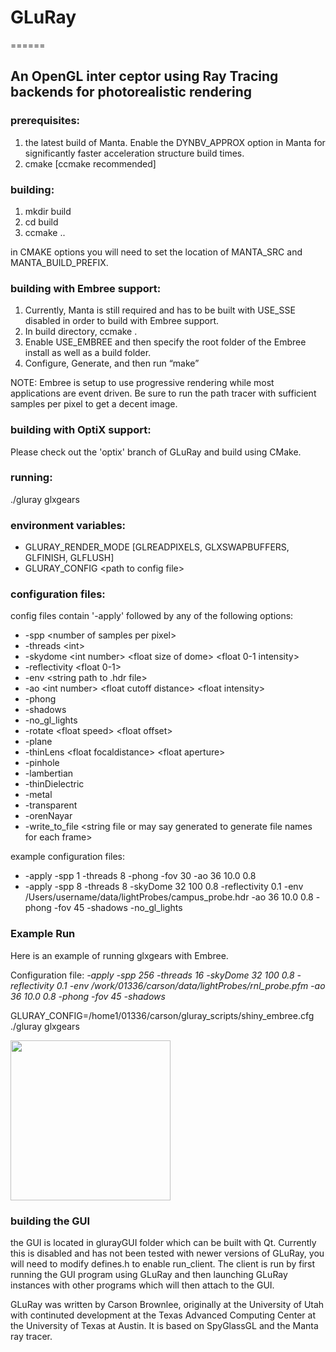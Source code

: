 <h1>GLuRay</h1>
======

<h2>An OpenGL inter ceptor using Ray Tracing backends for photorealistic rendering</h2>

<h3>prerequisites:</h3>
<p>
<ol>
<li>the latest build of Manta.  Enable the DYNBV_APPROX option in Manta for significantly faster acceleration structure build times.</li>
<li>cmake [ccmake recommended]</li>
</ol>

<h3>building:</h3>
<p>
<ol>
<li>mkdir build</li>
<li>cd build</li>
<li>ccmake ..</li>
</ol>
</p>
<p>in CMAKE options you will need to set the location of MANTA_SRC and MANTA_BUILD_PREFIX.</p>


<h3>building with Embree support:</h3>
<p>
<ol>
<li>Currently, Manta is still required and has to be built with USE_SSE disabled in order to build with Embree support.</li>
<li>In build directory, ccmake .</li>
<li>Enable USE_EMBREE and then specify the root folder of the Embree install as well as a build folder.</li>
<li>Configure, Generate, and then run &#8220;make&#8221;</li>
</ol>
</p>
<p>NOTE: Embree is setup to use progressive rendering while most applications are event driven.  Be sure to run the path tracer with sufficient samples per pixel to get a decent image.  </p>


<h3>building with OptiX support:</h3>
<p>
Please check out the 'optix' branch of GLuRay and build using CMake.
</p>

<h3>running:</h3>
<p>./gluray glxgears</p>


<h3>environment variables:</h3>
<p>
<ul>
<li>GLURAY_RENDER_MODE [GLREADPIXELS, GLXSWAPBUFFERS, GLFINISH, GLFLUSH]</li>
<li>GLURAY_CONFIG &lt;path to config file&gt;</li>
</ul>
</p>

<h3>configuration files:</h3>
<p>
config files contain '-apply' followed by any of the following options:
<ul>
<li>-spp &lt;number of samples per pixel&gt;</li>
<li>-threads &lt;int&gt;</li>
<li>-skydome &lt;int number&gt;  &lt;float size of dome&gt; &lt;float 0-1 intensity&gt;</li> 
<li>-reflectivity &lt;float 0-1&gt;</li>
<li>-env &lt;string path to .hdr file&gt;</li> 
<li>-ao &lt;int number&gt; &lt;float cutoff distance&gt; &lt;float intensity&gt;</li>
<li>-phong</li>
<li>-shadows</li>
<li>-no_gl_lights</li>
<li>-rotate &lt;float speed&gt; &lt;float offset&gt;</li>
<li>-plane</li> 
<li>-thinLens &lt;float focaldistance&gt; &lt;float aperture&gt;</li>
<li>-pinhole</li> 
<li>-lambertian</li> 
<li>-thinDielectric</li> 
<li>-metal</li> 
<li>-transparent</li> 
<li>-orenNayar</li> 
<li>-write_to_file &lt;string file or may say generated to generate file names for each frame&gt;</li>
</ul>
</p>

<p>example configuration files:
<ul>
<li>-apply -spp 1 -threads 8 -phong -fov 30 -ao 36 10.0 0.8</li>
<li>-apply -spp 8 -threads 8 -skyDome 32 100 0.8 -reflectivity 0.1 -env /Users/username/data/lightProbes/campus_probe.hdr -ao 36 10.0 0.8 -phong -fov 45 -shadows -no_gl_lights</li>
</ul>
</p>

<h3> Example Run </h3>
<p>Here is an example of running glxgears with Embree.  </p>
<p>Configuration file:  <i>-apply -spp 256 -threads 16 -skyDome 32 100 0.8 -reflectivity 0.1 -env /work/01336/carson/data/lightProbes/rnl_probe.pfm -ao 36 10.0 0.8 -phong -fov 45 -shadows</i></p>
<p>GLURAY_CONFIG=/home1/01336/carson/gluray_scripts/shiny_embree.cfg ./gluray glxgears</p>
<p><a href="http://enja.org/carson/wp-content/uploads/2013/04/Screen-Shot-2013-10-02-at-11.18.00-AM1.png"><img src="http://enja.org/carson/wp-content/uploads/2013/04/Screen-Shot-2013-10-02-at-11.18.00-AM1.png" alt="" title="Screen Shot 2013-10-02 at 11.18.00 AM"  width="256" height="256" class="aligncenter size-full wp-image-199" /></a></p>

<h3>building the GUI</h3>
<p>the GUI is located in glurayGUI folder which can be built with Qt.  Currently this is disabled and has not been tested with newer versions of GLuRay, you will need to modify defines.h to enable run_client.  The client is run by first running the GUI program using GLuRay and then launching GLuRay instances with other programs which will then attach to the GUI.</p>
<p>GLuRay was written by Carson Brownlee, originally at the University of Utah with continuted development at the Texas Advanced Computing Center at the University of Texas at Austin.  It is based on SpyGlassGL and the Manta ray tracer.</p>
